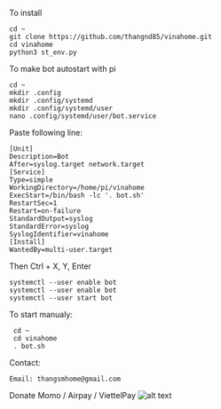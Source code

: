 To install

    cd ~
    git clone https://github.com/thangnd85/vinahome.git
    cd vinahome
    python3 st_env.py


To make bot autostart with pi
    
    cd ~
    mkdir .config
    mkdir .config/systemd
    mkdir .config/systemd/user
    nano .config/systemd/user/bot.service

Paste following line:
    
    [Unit]
    Description=Bot
    After=syslog.target network.target
    [Service]
    Type=simple
    WorkingDirectory=/home/pi/vinahome
    ExecStart=/bin/bash -lc '. bot.sh'
    RestartSec=1
    Restart=on-failure
    StandardOutput=syslog
    StandardError=syslog
    SyslogIdentifier=vinahome
    [Install]
    WantedBy=multi-user.target

Then Ctrl + X, Y, Enter

    systemctl --user enable bot
    systemctl --user enable bot
    systemctl --user start bot

To start manualy:
   
     cd ~
     cd vinahome
     . bot.sh
     
Contact:

    Email: thangsmhome@gmail.com

Donate Momo / Airpay / ViettelPay
![alt text](https://dummyimage.com/160x40/000/fff&text=0985435685)
